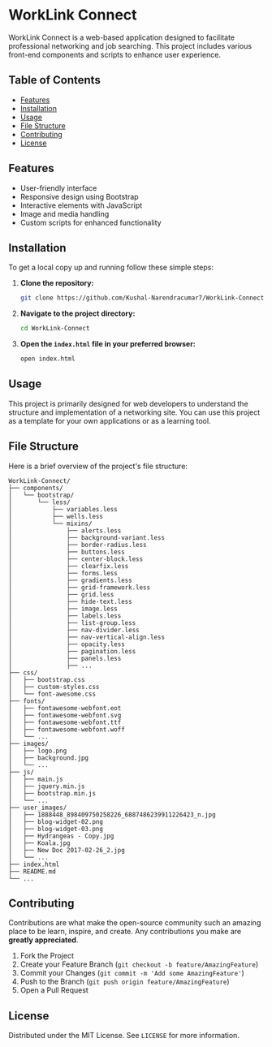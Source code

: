 
# WorkLink Connect

WorkLink Connect is a web-based application designed to facilitate professional networking and job searching. This project includes various front-end components and scripts to enhance user experience.

## Table of Contents

- [Features](#features)
- [Installation](#installation)
- [Usage](#usage)
- [File Structure](#file-structure)
- [Contributing](#contributing)
- [License](#license)

## Features

- User-friendly interface
- Responsive design using Bootstrap
- Interactive elements with JavaScript
- Image and media handling
- Custom scripts for enhanced functionality

## Installation

To get a local copy up and running follow these simple steps:

1. **Clone the repository:**

    ```sh
    git clone https://github.com/Kushal-Narendracumar7/WorkLink-Connect.git
    ```

2. **Navigate to the project directory:**

    ```sh
    cd WorkLink-Connect
    ```

3. **Open the `index.html` file in your preferred browser:**

    ```sh
    open index.html
    ```

## Usage

This project is primarily designed for web developers to understand the structure and implementation of a networking site. You can use this project as a template for your own applications or as a learning tool.

## File Structure

Here is a brief overview of the project's file structure:

```
WorkLink-Connect/
├── components/
│   └── bootstrap/
│       └── less/
│           ├── variables.less
│           ├── wells.less
│           └── mixins/
│               ├── alerts.less
│               ├── background-variant.less
│               ├── border-radius.less
│               ├── buttons.less
│               ├── center-block.less
│               ├── clearfix.less
│               ├── forms.less
│               ├── gradients.less
│               ├── grid-framework.less
│               ├── grid.less
│               ├── hide-text.less
│               ├── image.less
│               ├── labels.less
│               ├── list-group.less
│               ├── nav-divider.less
│               ├── nav-vertical-align.less
│               ├── opacity.less
│               ├── pagination.less
│               ├── panels.less
│               ├── ...
├── css/
│   ├── bootstrap.css
│   ├── custom-styles.css
│   └── font-awesome.css
├── fonts/
│   ├── fontawesome-webfont.eot
│   ├── fontawesome-webfont.svg
│   ├── fontawesome-webfont.ttf
│   ├── fontawesome-webfont.woff
│   └── ...
├── images/
│   ├── logo.png
│   ├── background.jpg
│   └── ...
├── js/
│   ├── main.js
│   ├── jquery.min.js
│   ├── bootstrap.min.js
│   └── ...
├── user_images/
│   ├── 1888448_898409750258226_6887486239911226423_n.jpg
│   ├── blog-widget-02.png
│   ├── blog-widget-03.png
│   ├── Hydrangeas - Copy.jpg
│   ├── Koala.jpg
│   ├── New Doc 2017-02-26_2.jpg
│   └── ...
├── index.html
├── README.md
└── ...
```

## Contributing

Contributions are what make the open-source community such an amazing place to be learn, inspire, and create. Any contributions you make are **greatly appreciated**.

1. Fork the Project
2. Create your Feature Branch (`git checkout -b feature/AmazingFeature`)
3. Commit your Changes (`git commit -m 'Add some AmazingFeature'`)
4. Push to the Branch (`git push origin feature/AmazingFeature`)
5. Open a Pull Request

## License

Distributed under the MIT License. See `LICENSE` for more information.
